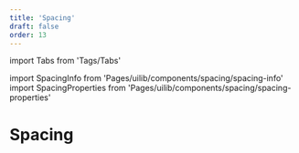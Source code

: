 ```yaml
---
title: 'Spacing'
draft: false
order: 13
---
```


import Tabs from 'Tags/Tabs'

import SpacingInfo from 'Pages/uilib/components/spacing/spacing-info'
import SpacingProperties from 'Pages/uilib/components/spacing/spacing-properties'

# Spacing

<Tabs>
  <Tabs.Content>
    <SpacingInfo />
  </Tabs.Content>
  <Tabs.Content>
    <SpacingProperties />
  </Tabs.Content>
</Tabs>
